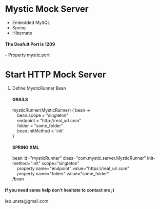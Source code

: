 # Mystic Mock Server

- Embedded MySQL
- Spring
- Hibernate

<h4>The Deafult Port is 1209</h4>
- Property mystic.port

# Start HTTP Mock Server
1. Define MysticRunner Bean</br>
   <h4>GRAILS</h4>
        mysticRunner(MysticRunner) { bean -></br>
          &nbsp;&nbsp;&nbsp;&nbsp;bean.scope = "singleton"</br>
          &nbsp;&nbsp;&nbsp;&nbsp;endpoint = "http://real_url.com"</br>
          &nbsp;&nbsp;&nbsp;&nbsp;folder = "some_folder"</br>
          &nbsp;&nbsp;&nbsp;&nbsp;bean.initMethod = 'init'</br>
       }</br>
    <h4>SPRING XML</h4>
    bean id="mysticRunner" class="com.mystic.server.MysticRunner" init-method="init" scope="singleton"</br>
    &nbsp;&nbsp;&nbsp;&nbsp;property name="endpoint" value="https://real_url.com" </br>
    &nbsp;&nbsp;&nbsp;&nbsp;property name="folder" value="some_folder" </br>
    /bean

<h4>If you need some help don't hesitate to contact me  ;)</h4>
leo.unsta@gmail.com

